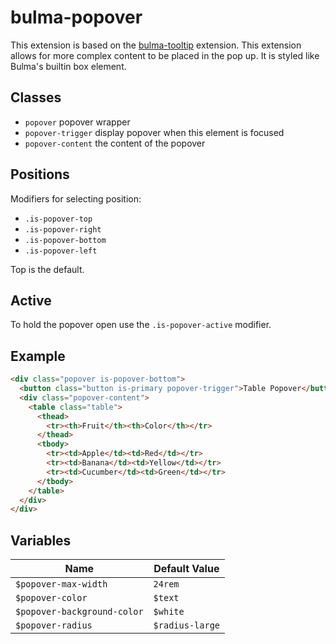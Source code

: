 bulma-popover
=============

This extension is based on the [bulma-tooltip] extension. This extension
allows for more complex content to be placed in the pop up. It is styled like
Bulma's builtin box element.

[bulma-tooltip]: https://github.com/Wikiki/bulma-tooltip


Classes
-------

- `popover` popover wrapper
- `popover-trigger` display popover when this element is focused
- `popover-content` the content of the popover


Positions
---------

Modifiers for selecting position:

- `.is-popover-top`
- `.is-popover-right`
- `.is-popover-bottom`
- `.is-popover-left`

Top is the default.


Active
------

To hold the popover open use the `.is-popover-active` modifier.


Example
-------

```html
<div class="popover is-popover-bottom">
  <button class="button is-primary popover-trigger">Table Popover</button>
  <div class="popover-content">
    <table class="table">
      <thead>
        <tr><th>Fruit</th><th>Color</th></tr>
      </thead>
      <tbody>
        <tr><td>Apple</td><td>Red</td></tr>
        <tr><td>Banana</td><td>Yellow</td></tr>
        <tr><td>Cucumber</td><td>Green</td></tr>
      </tbody>
    </table>
  </div>
</div>
```


Variables
---------

Name | Default Value
------------ | -------------
`$popover-max-width` | `24rem`
`$popover-color` | `$text`
`$popover-background-color` | `$white`
`$popover-radius` | `$radius-large`
